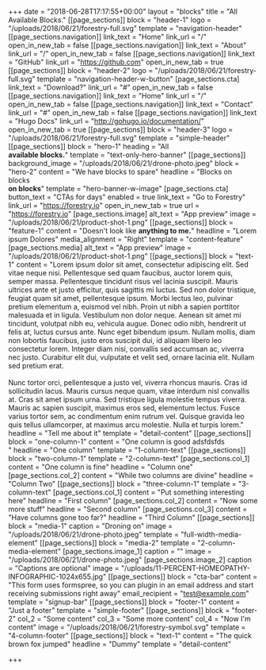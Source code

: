 +++
date = "2018-06-28T17:17:55+00:00"
layout = "blocks"
title = "All Available Blocks."
[[page_sections]]
block = "header-1"
logo = "/uploads/2018/06/21/forestry-full.svg"
template = "navigation-header"
[[page_sections.navigation]]
link_text = "Home"
link_url = "/"
open_in_new_tab = false
[[page_sections.navigation]]
link_text = "About"
link_url = "/"
open_in_new_tab = false
[[page_sections.navigation]]
link_text = "GitHub"
link_url = "https://github.com"
open_in_new_tab = true
[[page_sections]]
block = "header-2"
logo = "/uploads/2018/06/21/forestry-full.svg"
template = "navigation-header-w-button"
[page_sections.cta]
link_text = "Download?"
link_url = "#"
open_in_new_tab = false
[[page_sections.navigation]]
link_text = "Home"
link_url = "/"
open_in_new_tab = false
[[page_sections.navigation]]
link_text = "Contact"
link_url = "#"
open_in_new_tab = false
[[page_sections.navigation]]
link_text = "Hugo Docs"
link_url = "http://gohugo.io/documentation/"
open_in_new_tab = true
[[page_sections]]
block = "header-3"
logo = "/uploads/2018/06/21/forestry-full.svg"
template = "simple-header"
[[page_sections]]
block = "hero-1"
heading = "All<br><strong>available blocks.</strong>"
template = "text-only-hero-banner"
[[page_sections]]
background_image = "/uploads/2018/06/21/drone-photo.jpeg"
block = "hero-2"
content = "We have blocks to spare"
headline = "Blocks on<br>blocks<br><strong>on blocks</strong>"
template = "hero-banner-w-image"
[page_sections.cta]
button_text = "CTAs for days"
enabled = true
link_text = "Go to Forestry"
link_url = "https://forestry.io"
open_in_new_tab = true
url = "https://forestry.io"
[page_sections.image]
alt_text = "App preview"
image = "/uploads/2018/06/21/product-shot-1.png"
[[page_sections]]
block = "feature-1"
content = "Doesn't look like <strong>anything to me.</strong>"
headline = "Lorem ipsum Dolores"
media_alignment = "Right"
template = "content-feature"
[page_sections.media]
alt_text = "App preview"
image = "/uploads/2018/06/21/product-shot-1.png"
[[page_sections]]
block = "text-1"
content = "Lorem ipsum dolor sit amet, consectetur adipiscing elit. Sed vitae neque nisi. Pellentesque sed quam faucibus, auctor lorem quis, semper massa. Pellentesque tincidunt risus vel lacinia suscipit. Mauris ultrices ante et justo efficitur, quis sagittis mi luctus. Sed non dolor tristique, feugiat quam sit amet, pellentesque ipsum. Morbi lectus leo, pulvinar pretium elementum a, euismod vel nibh. Proin ut nibh a sapien porttitor malesuada et in ligula. Vestibulum non dolor neque. Aenean sit amet mi tincidunt, volutpat nibh eu, vehicula augue. Donec odio nibh, hendrerit ut felis at, luctus cursus ante. Nunc eget bibendum ipsum. Nullam mollis, diam non lobortis faucibus, justo eros suscipit dui, id aliquam libero leo consectetur lorem. Integer diam nisi, convallis sed accumsan ac, viverra nec justo. Curabitur elit dui, vulputate et velit sed, ornare lacinia elit. Nullam sed pretium erat.<br><br>Nunc tortor orci, pellentesque a justo vel, viverra rhoncus mauris. Cras id sollicitudin lacus. Mauris cursus neque quam, vitae interdum nisl convallis at. Cras sit amet ipsum urna. Sed tristique ligula molestie tempus viverra. Mauris ac sapien suscipit, maximus eros sed, elementum lectus. Fusce varius tortor sem, ac condimentum enim rutrum vel. Quisque gravida leo quis tellus ullamcorper, at maximus arcu molestie. Nulla et turpis lorem."
headline = "Tell me about it"
template = "detail-content"
[[page_sections]]
block = "one-column-1"
content = "One column is good adsfdsfds<br>"
headline = "One column"
template = "1-column-text"
[[page_sections]]
block = "two-column-1"
template = "2-column-text"
[page_sections.col_1]
content = "One column is fine"
headline = "Column one"
[page_sections.col_2]
content = "While two columns are divine"
headline = "Column Two"
[[page_sections]]
block = "three-column-1"
template = "3-column-text"
[page_sections.col_1]
content = "Put something interesting here"
headline = "First column"
[page_sections.col_2]
content = "Now some more stuff"
headline = "Second column"
[page_sections.col_3]
content = "Have columns gone too far?"
headline = "Third Column"
[[page_sections]]
block = "media-1"
caption = "Droning on"
image = "/uploads/2018/06/21/drone-photo.jpeg"
template = "full-width-media-element"
[[page_sections]]
block = "media-2"
template = "2-column-media-element"
[page_sections.image_1]
caption = ""
image = "/uploads/2018/06/21/drone-photo.jpeg"
[page_sections.image_2]
caption = "Captions are optional"
image = "/uploads/11-PERCENT-HOMEOPATHY-INFOGRAPHIC-1024x655.jpg"
[[page_sections]]
block = "cta-bar"
content = "This form uses formspree, so you can plugin in an email address and start receiving submissions right away"
email_recipient = "test@example.com"
template = "signup-bar"
[[page_sections]]
block = "footer-1"
content = "Just a footer"
template = "simple-footer"
[[page_sections]]
block = "footer-2"
col_2 = "Some content"
col_3 = "Some more content"
col_4 = "Now I'm content"
image = "/uploads/2018/06/21/forestry-symbol.svg"
template = "4-column-footer"
[[page_sections]]
block = "text-1"
content = "The quick brown fox jumped"
headline = "Dummy"
template = "detail-content"

+++
